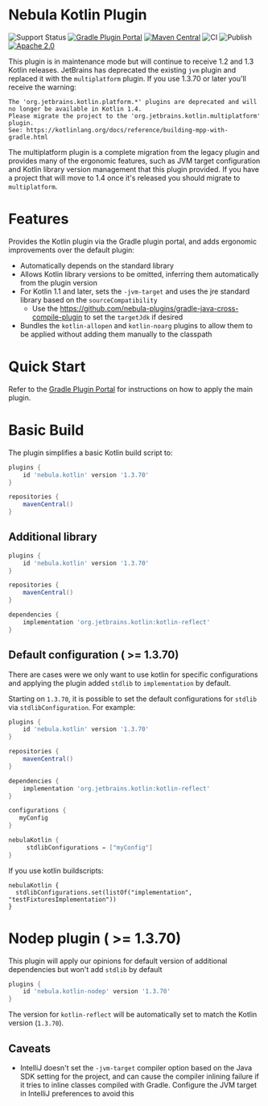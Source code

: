 # Nebula Kotlin Plugin

![Support Status](https://img.shields.io/badge/nebula-maintenance-orange.svg)
[![Gradle Plugin Portal](https://img.shields.io/maven-metadata/v/https/plugins.gradle.org/m2/com.netflix.nebula/nebula-kotlin-plugin/maven-metadata.xml.svg?label=gradlePluginPortal)](https://plugins.gradle.org/plugin/nebula.kotlin)
[![Maven Central](https://img.shields.io/maven-central/v/com.netflix.nebula/nebula-kotlin-plugin)](https://maven-badges.herokuapp.com/maven-central/com.netflix.nebula/nebula-kotlin-plugin)
![CI](https://github.com/nebula-plugins/nebula-kotlin-plugin/actions/workflows/ci.yml/badge.svg)
![Publish](https://github.com/nebula-plugins/nebula-kotlin-plugin/actions/workflows/publish.yml/badge.svg)
[![Apache 2.0](https://img.shields.io/github/license/nebula-plugins/nebula-kotlin-plugin.svg)](http://www.apache.org/licenses/LICENSE-2.0)


This plugin is in maintenance mode but will continue to receive 1.2 and 1.3 Kotlin releases. JetBrains has deprecated the existing `jvm` plugin and replaced it with the `multiplatform` plugin. If you use 1.3.70 or later you'll receive the warning:
```
The 'org.jetbrains.kotlin.platform.*' plugins are deprecated and will no longer be available in Kotlin 1.4.
Please migrate the project to the 'org.jetbrains.kotlin.multiplatform' plugin. 
See: https://kotlinlang.org/docs/reference/building-mpp-with-gradle.html
```

The multiplatform plugin is a complete migration from the legacy plugin and provides many of the ergonomic features, such as JVM target configuration and Kotlin library version management that this plugin provided. If you have a project that will move to 1.4 once it's released you should migrate to `multiplatform`.

# Features

Provides the Kotlin plugin via the Gradle plugin portal, and adds ergonomic improvements over the default plugin:

- Automatically depends on the standard library
- Allows Kotlin library versions to be omitted, inferring them automatically from the plugin version
- For Kotlin 1.1 and later, sets the `-jvm-target` and uses the jre standard library based on the `sourceCompatibility`
	- Use the https://github.com/nebula-plugins/gradle-java-cross-compile-plugin to set the `targetJdk` if desired
- Bundles the `kotlin-allopen` and `kotlin-noarg` plugins to allow them to be applied without adding them manually to the classpath

# Quick Start

Refer to the [Gradle Plugin Portal](https://plugins.gradle.org/plugin/nebula.kotlin) for instructions on how to apply the main plugin.

# Basic Build

The plugin simplifies a basic Kotlin build script to:

```groovy
plugins {
    id 'nebula.kotlin' version '1.3.70'
}

repositories {
    mavenCentral() 
}
```

## Additional library

```groovy
plugins {
    id 'nebula.kotlin' version '1.3.70'
}

repositories {
    mavenCentral() 
}

dependencies {
    implementation 'org.jetbrains.kotlin:kotlin-reflect'
}
```

## Default configuration ( >= 1.3.70)

There are cases were we only want to use kotlin for specific configurations and applying the plugin added `stdlib` to `implementation` by default.

Starting on `1.3.70`, it is possible to set the default configurations for `stdlib` via `stdlibConfiguration`. For example:

```groovy
plugins {
    id 'nebula.kotlin' version '1.3.70'
}

repositories {
    mavenCentral()
}

dependencies {
    implementation 'org.jetbrains.kotlin:kotlin-reflect'
}

configurations {
   myConfig
}

nebulaKotlin {
     stdlibConfigurations = ["myConfig"]
}
```

If you use kotlin buildscripts:

```
nebulaKotlin {
  stdlibConfigurations.set(listOf("implementation", "testFixturesImplementation"))
}
```


# Nodep plugin ( >= 1.3.70)

This plugin will apply our opinions for default version of additional dependencies but won't add `stdlib` by default

```groovy
plugins {
    id 'nebula.kotlin-nodep' version '1.3.70'
}
```


The version for `kotlin-reflect` will be automatically set to match the Kotlin version (`1.3.70`).

## Caveats

- IntelliJ doesn't set the `-jvm-target` compiler option based on the Java SDK setting for the project, and can cause the compiler inlining failure if it tries to inline classes compiled with Gradle. Configure the JVM target in IntelliJ preferences to avoid this
